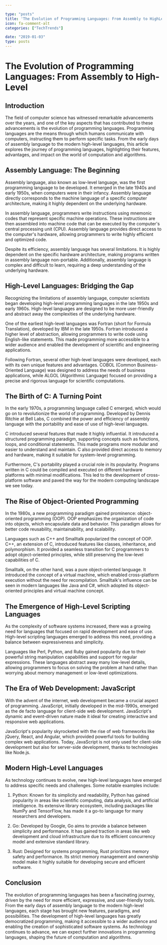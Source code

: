 ```yaml
---

type: "posts"
title: 'The Evolution of Programming Languages: From Assembly to HighLevel'
icon: fa-comment-alt
categories: ["TechTrends"]

date: "2019-01-03"
type: posts
---
```





# The Evolution of Programming Languages: From Assembly to High-Level

## Introduction

The field of computer science has witnessed remarkable advancements over the years, and one of the key aspects that has contributed to these advancements is the evolution of programming languages. Programming languages are the means through which humans communicate with computers, instructing them to perform specific tasks. From the early days of assembly language to the modern high-level languages, this article explores the journey of programming languages, highlighting their features, advantages, and impact on the world of computation and algorithms.

## Assembly Language: The Beginning

Assembly language, also known as low-level language, was the first programming language to be developed. It emerged in the late 1940s and early 1950s, when computers were in their infancy. Assembly language directly corresponds to the machine language of a specific computer architecture, making it highly dependent on the underlying hardware.

In assembly language, programmers write instructions using mnemonic codes that represent specific machine operations. These instructions are then assembled into machine code that can be executed by the computer's central processing unit (CPU). Assembly language provides direct access to the computer's hardware, allowing programmers to write highly efficient and optimized code.

Despite its efficiency, assembly language has several limitations. It is highly dependent on the specific hardware architecture, making programs written in assembly language non-portable. Additionally, assembly language is complex and difficult to learn, requiring a deep understanding of the underlying hardware.

## High-Level Languages: Bridging the Gap

Recognizing the limitations of assembly language, computer scientists began developing high-level programming languages in the late 1950s and early 1960s. High-level languages are designed to be more user-friendly and abstract away the complexities of the underlying hardware.

One of the earliest high-level languages was Fortran (short for Formula Translation), developed by IBM in the late 1950s. Fortran introduced a higher level of abstraction, allowing programmers to write code using English-like statements. This made programming more accessible to a wider audience and enabled the development of scientific and engineering applications.

Following Fortran, several other high-level languages were developed, each with its own unique features and advantages. COBOL (Common Business-Oriented Language) was designed to address the needs of business applications, while ALGOL (Algorithmic Language) focused on providing a precise and rigorous language for scientific computations.

## The Birth of C: A Turning Point

In the early 1970s, a programming language called C emerged, which would go on to revolutionize the world of programming. Developed by Dennis Ritchie at Bell Labs, C combined the power and efficiency of assembly language with the portability and ease of use of high-level languages.

C introduced several features that made it highly influential. It introduced a structured programming paradigm, supporting concepts such as functions, loops, and conditional statements. This made programs more modular and easier to understand and maintain. C also provided direct access to memory and hardware, making it suitable for system-level programming.

Furthermore, C's portability played a crucial role in its popularity. Programs written in C could be compiled and executed on different hardware platforms with minimal modifications. This led to the development of cross-platform software and paved the way for the modern computing landscape we see today.

## The Rise of Object-Oriented Programming

In the 1980s, a new programming paradigm gained prominence: object-oriented programming (OOP). OOP emphasizes the organization of code into objects, which encapsulate data and behavior. This paradigm allows for better code reusability, maintainability, and scalability.

Languages such as C++ and Smalltalk popularized the concept of OOP. C++, an extension of C, introduced features like classes, inheritance, and polymorphism. It provided a seamless transition for C programmers to adopt object-oriented principles, while still preserving the low-level capabilities of C.

Smalltalk, on the other hand, was a pure object-oriented language. It introduced the concept of a virtual machine, which enabled cross-platform execution without the need for recompilation. Smalltalk's influence can be seen in modern languages like Java and C#, which adopted its object-oriented principles and virtual machine concept.

## The Emergence of High-Level Scripting Languages

As the complexity of software systems increased, there was a growing need for languages that focused on rapid development and ease of use. High-level scripting languages emerged to address this need, providing a balance between expressiveness and simplicity.

Languages like Perl, Python, and Ruby gained popularity due to their powerful string manipulation capabilities and support for regular expressions. These languages abstract away many low-level details, allowing programmers to focus on solving the problem at hand rather than worrying about memory management or low-level optimizations.

## The Era of Web Development: JavaScript

With the advent of the internet, web development became a crucial aspect of programming. JavaScript, initially developed in the mid-1990s, emerged as the de facto language for client-side web development. JavaScript's dynamic and event-driven nature made it ideal for creating interactive and responsive web applications.

JavaScript's popularity skyrocketed with the rise of web frameworks like jQuery, React, and Angular, which provided powerful tools for building complex web applications. Today, JavaScript is not only used for client-side development but also for server-side development, thanks to technologies like Node.js.

## Modern High-Level Languages

As technology continues to evolve, new high-level languages have emerged to address specific needs and challenges. Some notable examples include:

1. Python: Known for its simplicity and readability, Python has gained popularity in areas like scientific computing, data analysis, and artificial intelligence. Its extensive library ecosystem, including packages like NumPy and TensorFlow, has made it a go-to language for many researchers and developers.

2. Go: Developed by Google, Go aims to provide a balance between simplicity and performance. It has gained traction in areas like web development and cloud infrastructure due to its efficient concurrency model and extensive standard library.

3. Rust: Designed for systems programming, Rust prioritizes memory safety and performance. Its strict memory management and ownership model make it highly suitable for developing secure and efficient software.

## Conclusion

The evolution of programming languages has been a fascinating journey, driven by the need for more efficient, expressive, and user-friendly tools. From the early days of assembly language to the modern high-level languages, each stage has brought new features, paradigms, and possibilities. The development of high-level languages has greatly democratized programming, making it accessible to a wider audience and enabling the creation of sophisticated software systems. As technology continues to advance, we can expect further innovations in programming languages, shaping the future of computation and algorithms.